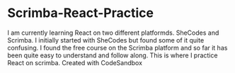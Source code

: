 # Scrimba-React-Practice

I am currently learning React on two different platformds. SheCodes and Scrimba.
I initially started with SheCodes but found some of it quite confusing. I found the free course on the Scrimba platform and so far it has been quite easy to understand and follow along. This is where I practice React on scrimba.
Created with CodeSandbox
